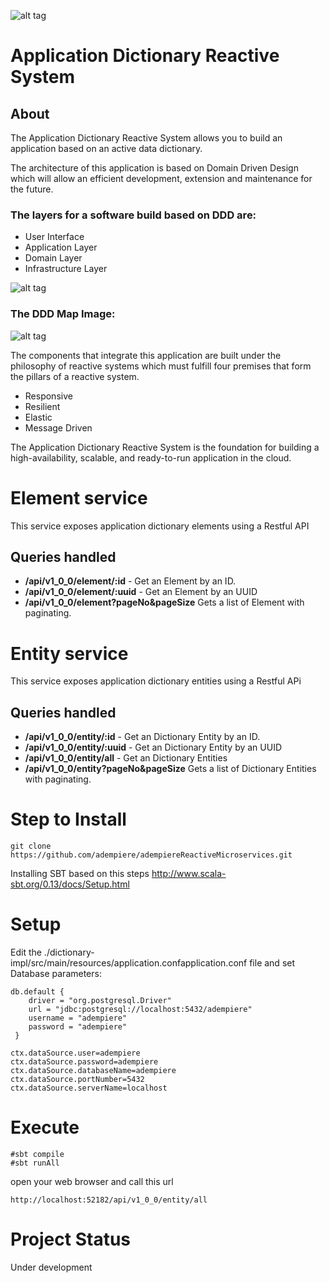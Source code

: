 ![alt tag](http://d379ifj7s9wntv.cloudfront.net/reactivemanifesto/images/ribbons/we-are-reactive-black-left.png) 
# Application Dictionary Reactive System 
## About 

The Application Dictionary Reactive System allows you to build an application based on an active data dictionary.

The architecture of this application is based on Domain Driven Design which will allow an efficient development, extension and maintenance for the future.

### The layers for a software build based on DDD are:

- User Interface
- Application Layer
- Domain Layer
- Infrastructure Layer

![alt tag](https://cloud.githubusercontent.com/assets/786968/23190369/0bce29f0-f85d-11e6-9512-20853ca6e2b5.png)

### The DDD Map Image:

![alt tag](https://cloud.githubusercontent.com/assets/786968/23190343/ec0f3c80-f85c-11e6-8923-1169be63e703.png)

The components that integrate this application are built under the philosophy of reactive systems which must fulfill four premises that form the pillars of a reactive system.

- Responsive 
- Resilient 
- Elastic 
- Message Driven
	
The Application Dictionary Reactive System is the foundation for building a high-availability, scalable, and ready-to-run application in the cloud.


# Element service

This service exposes application dictionary elements using a Restful API

## Queries handled

* **/api/v1_0_0/element/:id** - Get an Element by an ID.
* **/api/v1_0_0/element/:uuid** - Get an Element by an UUID
* **/api/v1_0_0/element?pageNo&pageSize** Gets a list of Element with paginating.

# Entity service

This service exposes application dictionary entities using a Restful APi

## Queries handled

* **/api/v1_0_0/entity/:id** - Get an Dictionary Entity by an ID.
* **/api/v1_0_0/entity/:uuid** - Get an Dictionary Entity by an UUID
* **/api/v1_0_0/entity/all** - Get an Dictionary Entities 
* **/api/v1_0_0/entity?pageNo&pageSize** Gets a list of Dictionary Entities with paginating.

# Step to Install

    git clone  https://github.com/adempiere/adempiereReactiveMicroservices.git
        
Installing SBT based on this steps http://www.scala-sbt.org/0.13/docs/Setup.html
    
# Setup 
    
Edit the ./dictionary-impl/src/main/resources/application.confapplication.conf file and set Database parameters:
 
    db.default {
        driver = "org.postgresql.Driver"
        url = "jdbc:postgresql://localhost:5432/adempiere"
        username = "adempiere"
        password = "adempiere"
     }

    ctx.dataSource.user=adempiere
    ctx.dataSource.password=adempiere
    ctx.dataSource.databaseName=adempiere
    ctx.dataSource.portNumber=5432
    ctx.dataSource.serverName=localhost
# Execute 

    #sbt compile
    #sbt runAll
    
open your web browser and call this url

    http://localhost:52182/api/v1_0_0/entity/all

# Project Status

Under development
